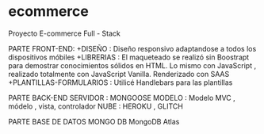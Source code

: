 # ecommerce
Proyecto E-commerce Full - Stack 

PARTE FRONT-END:
  +DISEÑO : Diseño responsivo adaptandose a todos los dispositivos móbiles
  +LIBRERIAS : El maqueteado se realizó sin Boostrapt para demostrar conocimientos sólidos en HTML. Lo mismo con JavaScript , realizado totalmente con JavaScript Vanilla. Renderizado con SAAS
  +PLANTILLAS-FORMULARIOS : Utilicé Handlebars para las plantillas

PARTE BACK-END
  SERVIDOR : MONGOOSE
  MODELO : Modelo MVC , módelo , vista, controlador
  NUBE : HEROKU , GLITCH 
 
PARTE BASE DE DATOS
  MONGO DB
  MongoDB Atlas
